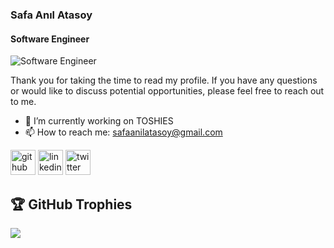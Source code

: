 ### Safa Anıl Atasoy
#### Software Engineer
![Software Engineer](https://user-images.githubusercontent.com/74038190/225813708-98b745f2-7d22-48cf-9150-083f1b00d6c9.gif)

Thank you for taking the time to read my profile. If you have any questions or would like to discuss potential opportunities, please feel free to reach out to me.

- 🔭 I’m currently working on TOSHIES 
- 📫 How to reach me: safaanilatasoy@gmail.com 


[<img src='https://cdn.jsdelivr.net/npm/simple-icons@3.0.1/icons/github.svg' alt='github' height='40'>](https://github.com/safaanilatasoy)  [<img src='https://cdn.jsdelivr.net/npm/simple-icons@3.0.1/icons/linkedin.svg' alt='linkedin' height='40'>](https://www.linkedin.com/in/safaanilatasoy/)  [<img src='https://cdn.jsdelivr.net/npm/simple-icons@3.0.1/icons/twitter.svg' alt='twitter' height='40'>](https://twitter.com/TitanTheDev)  

## 🏆 GitHub Trophies
![](https://github-profile-trophy.vercel.app/?username=safaanilatasoy&theme=radical&no-frame=false&no-bg=false&margin-w=4)




